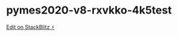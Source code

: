 # pymes2020-v8-rxvkko-4k5test

[Edit on StackBlitz ⚡️](https://stackblitz.com/edit/pymes2020-v8-rxvkko-4k5test)